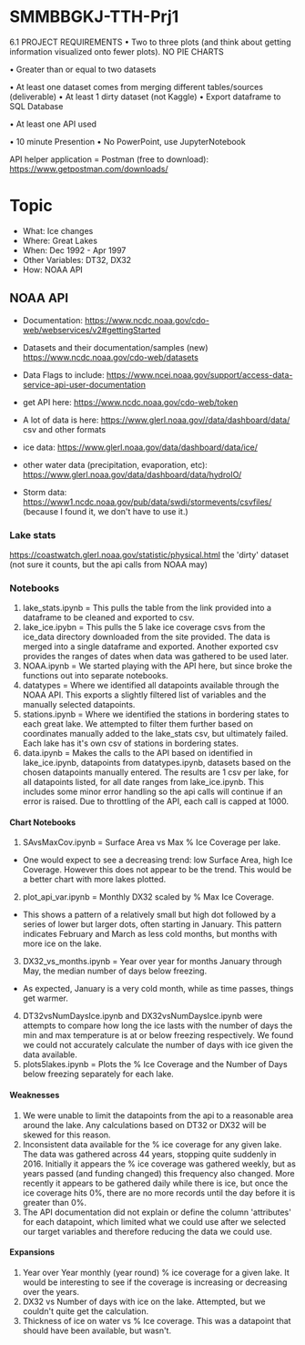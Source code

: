 # SMMBBGKJ-TTH-Prj1

6.1 PROJECT REQUIREMENTS
• Two to three plots (and think about getting information visualized onto fewer plots). NO PIE CHARTS
 
• Greater than or equal to two datasets
 
• At least one dataset comes from merging different tables/sources (deliverable)
• At least 1 dirty dataset (not Kaggle)
• Export dataframe to SQL Database
 
• At least one API used

• 10 minute Presention
• No PowerPoint, use JupyterNotebook

API helper application = Postman (free to download):
https://www.getpostman.com/downloads/

# Topic
* What: Ice changes
* Where: Great Lakes
* When: Dec 1992 - Apr 1997
* Other Variables: DT32, DX32
* How: NOAA API

## NOAA API 

* Documentation: https://www.ncdc.noaa.gov/cdo-web/webservices/v2#gettingStarted
* Datasets and their documentation/samples (new) https://www.ncdc.noaa.gov/cdo-web/datasets
* Data Flags to include: https://www.ncei.noaa.gov/support/access-data-service-api-user-documentation
* get API here: https://www.ncdc.noaa.gov/cdo-web/token

* A lot of data is here: https://www.glerl.noaa.gov//data/dashboard/data/
csv and other formats

* ice data: https://www.glerl.noaa.gov/data/dashboard/data/ice/

* other water data (precipitation, evaporation, etc): https://www.glerl.noaa.gov/data/dashboard/data/hydroIO/

* Storm data: https://www1.ncdc.noaa.gov/pub/data/swdi/stormevents/csvfiles/
(because I found it, we don't have to use it.)

### Lake stats
https://coastwatch.glerl.noaa.gov/statistic/physical.html
the 'dirty' dataset (not sure it counts, but the api calls from NOAA may)


### Notebooks
1. lake_stats.ipynb = This pulls the table from the link provided into a dataframe to be cleaned and exported to csv.
2. lake_ice.ipybn = This pulls the 5 lake ice coverage csvs from the ice_data directory downloaded from the site provided. The data is merged into a single dataframe and exported. Another exported csv provides the ranges of dates when data was gathered to be used later.
3. NOAA.ipynb = We started playing with the API here, but since broke the functions out into separate notebooks.
4. datatypes = Where we identified all datapoints available through the NOAA API. This exports a slightly filtered list of variables and the manually selected datapoints.
5. stations.ipynb = Where we identified the stations in bordering states to each great lake. We attempted to filter them further based on coordinates manually added to the lake_stats csv, but ultimately failed. Each lake has it's own csv of stations in bordering states.
6. data.ipynb = Makes the calls to the API based on identified in lake_ice.ipynb, datapoints from datatypes.ipynb, datasets based on the chosen datapoints manually entered. The results are 1 csv per lake, for all datapoints listed, for all date ranges from lake_ice.ipynb. This includes some minor error handling so the api calls will continue if an error is raised. Due to throttling of the API, each call is capped at 1000.

#### Chart Notebooks
1. SAvsMaxCov.ipynb = Surface Area vs Max % Ice Coverage per lake. 
* One would expect to see a decreasing trend: low Surface Area, high Ice Coverage. However this does not appear to be the trend. This would be a better chart with more lakes plotted.
2. plot_api_var.ipynb = Monthly DX32 scaled by % Max Ice Coverage. 
* This shows a pattern of a relatively small but high dot followed by a series of lower but larger dots, often starting in January. This pattern indicates February and March as less cold months, but months with more ice on the lake.
3. DX32_vs_months.ipynb = Year over year for months January through May, the median number of days below freezing.
* As expected, January is a very cold month, while as time passes, things get warmer.
4. DT32vsNumDaysIce.ipynb and DX32vsNumDaysIce.ipynb were attempts to compare how long the ice lasts with the number of days the min and max temperature is at or below freezing respectively. We found we could not accurately calculate the number of days with ice given the data available.
5. plots5lakes.ipynb = Plots the % Ice Coverage and the Number of Days below freezing separately for each lake.

#### Weaknesses
1. We were unable to limit the datapoints from the api to a reasonable area around the lake. Any calculations based on DT32 or DX32 will be skewed for this reason.
2. Inconsistent data available for the % ice coverage for any given lake. The data was gathered across 44 years, stopping quite suddenly in 2016. Initially it appears the % ice coverage was gathered weekly, but as years passed (and funding changed) this frequency also changed. More recently it appears to be gathered daily while there is ice, but once the ice coverage hits 0%, there are no more records until the day before it is greater than 0%.
3. The API documentation did not explain or define the column 'attributes' for each datapoint, which limited what we could use after we selected our target variables and therefore reducing the data we could use.

#### Expansions
1. Year over Year monthly (year round) % ice coverage for a given lake. It would be interesting to see if the coverage is increasing or decreasing over the years. 
2. DX32 vs Number of days with ice on the lake. Attempted, but we couldn't quite get the calculation.
3. Thickness of ice on water vs % Ice coverage. This was a datapoint that should have been available, but wasn't. 